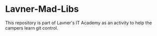 # Lavner-Mad-Libs
This repository is part of Lavner's IT Academy as an activity to help the campers learn git control.
